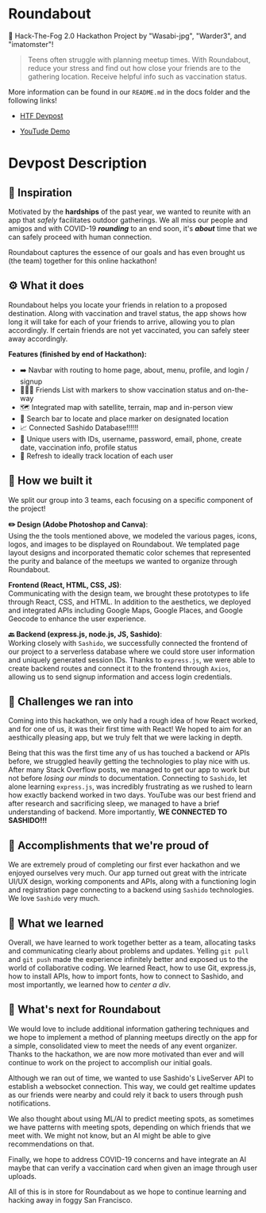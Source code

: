 # Roundabout
🔄 Hack-The-Fog 2.0 Hackathon Project by "Wasabi-jpg", "Warder3", and "imatomster"!

> Teens often struggle with planning meetup times. With Roundabout, reduce your stress and find out how close your friends are to the gathering location. Receive helpful info such as vaccination status.

More information can be found in our `README.md` in the docs folder and the following links!

- [HTF Devpost](https://devpost.com/software/roundabout-15tjze?ref_content=my-projects-tab&ref_feature=my_projects)

- [YouTude Demo](https://www.youtube.com/watch?v=RRYLrw9YdNw)

# Devpost Description
## 🤩 Inspiration
Motivated by the **hardships** of the past year, we wanted to reunite with an app that *safely* facilitates outdoor gatherings. We all miss our people and amigos and with COVID-19 ***rounding*** to an end soon, it's ***about*** time that we can safely proceed with human connection.

Roundabout captures the essence of our goals and has even brought us (the team) together for this online hackathon!

## ⚙️ What it does
Roundabout helps you locate your friends in relation to a proposed destination.  Along with vaccination and travel status, the app shows how long it will take for each of your friends to arrive, allowing you to plan accordingly. If certain friends are not yet vaccinated, you can safely steer away accordingly.

**Features (finished by end of Hackathon):**
- ➡️ Navbar with routing to home page, about, menu, profile, and login / signup 
- 🧑‍🤝‍🧑 Friends List with markers to show vaccination status and on-the-way
- 🗺️ Integrated map with satellite, terrain, map and in-person view
- 🔎 Search bar to locate and place marker on designated location
- 📈 Connected Sashido Database!!!!!!
- 👨 Unique users with IDs, username, password, email, phone, create date, vaccination info, profile status
- 🔄 Refresh to ideally track location of each user


## 🔨 How we built it
We split our group into 3 teams, each focusing on a specific component of the project!

**✏️ Design (Adobe Photoshop and Canva)**:   
Using the the tools mentioned above, we modeled the various pages, icons, logos, and images to be displayed on Roundabout. We templated page layout designs and incorporated thematic color schemes that represented the purity and balance of the meetups we wanted to organize through Roundabout. 

**Frontend (React, HTML, CSS, JS)**:  
Communicating with the design team, we brought these prototypes to life through React, CSS, and HTML. In addition to the aesthetics, we deployed and integrated APIs including Google Maps, Google Places, and Google Geocode to enhance the user experience.  

**🔙 Backend (express.js, node.js, JS, Sashido)**:   
Working closely with `Sashido`, we successfully connected the frontend of our project to a serverless database where we could store user information and uniquely generated session IDs. Thanks to `express.js`, we were able to create backend routes and connect it to the frontend through `Axios`, allowing us to send signup information and access login credentials.

## 🚧 Challenges we ran into
Coming into this hackathon, we only had a rough idea of how React worked, and for one of us, it was their first time with React! We hoped to aim for an aesthically pleasing app, but we truly felt that we were lacking in depth.

Being that this was the first time any of us has touched a backend or APIs before, we struggled heavily getting the technologies to play nice with us. After many Stack Overflow posts, we managed to get our app to work but not before *losing our minds* to documentation. Connecting to `Sashido`, let alone learning `express.js`,  was incredibly frustrating as we rushed to learn how exactly backend worked in two days. YouTube was our best friend and after research and sacrificing sleep, we managed to have a brief understanding of backend. More importantly, **WE CONNECTED TO SASHIDO!!!**

## 🎉 Accomplishments that we're proud of
We are extremely proud of completing our first ever hackathon and we enjoyed ourselves very much. Our app turned out great with the intricate UI/UX design, working components and APIs, along with a functioning login and registration page connecting to a backend using `Sashido` technologies. We love `Sashido` very much.

## 💭 What we learned
Overall, we have learned to work together better as a team, allocating tasks and communicating clearly about problems and updates. Yelling `git pull` and `git push` made the experience infinitely better and exposed us to the world of collaborative coding. We learned React, how to use Git, express.js, how to install APIs, how to import fonts, how to connect to Sashido, and most importantly, we learned how to *center a div*. 

## 🔮 What's next for Roundabout
We would love to include additional information gathering techniques and we hope to implement a method of planning meetups directly on the app for a simple, consolidated view to meet the needs of any event organizer. Thanks to the hackathon, we are now more motivated than ever and will continue to work on the project to accomplish our initial goals.  

Although we ran out of time, we wanted to use Sashido's LiveServer API to establish a websocket connection. This way, we could get realtime updates as our friends were nearby and could rely it back to users through push notifications.

We also thought about using ML/AI to predict meeting spots, as sometimes we have patterns with meeting spots, depending on which friends that we meet with. We might not know, but an AI might be able to give recommendations on that.  

Finally, we hope to address COVID-19 concerns and have integrate an AI maybe that can verify a vaccination card when given an image through user uploads.

All of this is in store for Roundabout as we hope to continue learning and hacking away in foggy San Francisco.